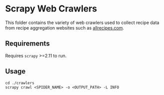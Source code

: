 # Scrapy Web Crawlers
This folder contains the variety of web crawlers used to collect recipe data from recipe
aggregation websites such as [allrecipes.com](https://allrecipes.com).


## Requirements
Requires ```scrapy``` >=2.11 to run.


## Usage
```
cd ./crawlers
scrapy crawl <SPIDER_NAME> -o <OUTPUT_PATH> -L INFO
```